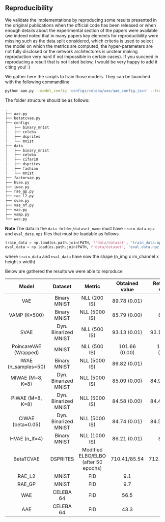 ## Reproducibility

We validate the implementations by reproducing some results presented in the original publications when the official code has been released or when enough details about the experimental section of the papers were available (we indeed noted that in many papers key elements for reproducibility were missing such as the data split considered, which criteria is used to select the model on which the metrics are computed, the hyper-parameters are not fully disclosed or the network architectures is unclear making reproduction very hard if not impossible in certain cases). If you succeed in reproducing a result that is not listed below, I would be very happy to add it citing you! :)

We gather here the scripts to train those models. They can be launched with the following commandline

```bash
python aae.py --model_config 'configs/celeba/aae/aae_config.json' --training_config 'configs/celeba/aae/base_training_config.json'
```

The folder structure should be as follows:
```bash
.
├── aae.py
├── betatcvae.py
├── configs
│   ├── binary_mnist
│   ├── celeba
│   ├── dsprites
│   └── mnist
├── data
│   ├── binary_mnist
│   ├── celeba
│   ├── cifar10
│   ├── dsprites
│   ├── fashion
│   └── mnist
├── factorvae.py
├── hvae.py
├── iwae.py
├── rae_gp.py
├── rae_l2.py
├── svae.py
├── vae_nf.py
├── vae.py
├── vamp.py
└── wae.py
```

**Note** The data in the `data folder/dataset_name` must have `train_data.npz` and `eval_data.npz` files that must be loadable as follows

```python
train_data = np.load(os.path.join(PATH, f'data/dataset', 'train_data.npz'))['data']
eval_data = np.load(os.path.join(PATH, f'data/dataset', 'eval_data.npz'))['data']
```
where `train_data` and `eval_data` have now the shape (n_img x im_channel x height x width)

Below are gathered the results we were able to reproduce

| Model | Dataset | Metric | Obtained value | Reference value| Reference (paper/code) | Trained model
|:---:|:---:|:---:|:---:|:---:|:---:|:---:|
| VAE | Binary MNIST | NLL (200 IS) | 89.78 (0.01) | 89.9 | [paper](https://arxiv.org/abs/1505.05770) | [link](https://huggingface.co/clementchadebec/reproduced_vae)
| VAMP (K=500) | Binary MNIST | NLL (5000 IS) | 85.79 (0.00) | 85.57 | [paper](https://arxiv.org/abs/1705.07120) | [link](https://huggingface.co/clementchadebec/reproduced_vamp)
| SVAE | Dyn. Binarized MNIST | NLL (500 IS) | 93.13 (0.01) | 93.16 (0.31) | [code](https://github.com/nicola-decao/s-vae-pytorch) | [link](https://huggingface.co/clementchadebec/reproduced_svae) |
PoincareVAE (Wrapped)| MNIST | NLL (500 IS) | 101.66 (0.00) | 101.47 (0.01) | [code](https://github.com/emilemathieu/pvae) | [link](https://huggingface.co/clementchadebec/reproduced_wrapped_poincare_vae)
| IWAE (n_samples=50) | Binary MNIST | NLL (5000 IS) | 86.82 (0.01) | 87.1 | [paper](https://arxiv.org/abs/1509.00519) | [link](https://huggingface.co/clementchadebec/reproduced_iwae)
| MIWAE (M=8, K=8) | Dyn. Binarized MNIST | NLL (5000 IS) | 85.09 (0.00) | 84.97 (0.10) | [paper](https://arxiv.org/abs/1802.04537) | [link](https://huggingface.co/clementchadebec/reproduced_miwae)
| PIWAE (M=8, K=8) | Dyn. Binarized MNIST | NLL (5000 IS) | 84.58 (0.00) | 84.46 (0.06) | [paper](https://arxiv.org/abs/1802.04537) | [link](https://huggingface.co/clementchadebec/reproduced_piwae)
| CIWAE (beta=0.05) | Dyn. Binarized MNIST | NLL (5000 IS) | 84.74 (0.01) | 84.57 (0.09) | [paper](https://arxiv.org/abs/1802.04537) | [link](https://huggingface.co/clementchadebec/reproduced_ciwae)
| HVAE (n_lf=4) | Binary MNIST | NLL (1000 IS) | 86.21 (0.01) | 86.40 | [paper](https://arxiv.org/abs/1410.6460) | [link](https://huggingface.co/clementchadebec/reproduced_hvae)
| BetaTCVAE | DSPRITES | Modified ELBO/ELBO (after 50 epochs) | 710.41/85.54 | 712.26/86.40 | [code](https://github.com/rtqichen/beta-tcvae) | [link](https://huggingface.co/clementchadebec/reproduced_beta_tc_vae)
| RAE_L2 | MNIST | FID | 9.1 | 9.9 | [code](https://github.com/ParthaEth/Regularized_autoencoders-RAE-) | [link](https://huggingface.co/clementchadebec/reproduced_rae_l2)
| RAE_GP | MNIST | FID | 9.7 | 9.4 | [code](https://github.com/ParthaEth/Regularized_autoencoders-RAE-)| [link](https://huggingface.co/clementchadebec/reproduced_rae_gp)
| WAE | CELEBA 64 | FID | 56.5 | 55 | [paper](https://arxiv.org/abs/1711.01558) | [link](https://huggingface.co/clementchadebec/reproduced_wae)
| AAE | CELEBA 64 | FID | 43.3 | 42 | [paper](https://arxiv.org/abs/1711.01558)| [link](https://huggingface.co/clementchadebec/reproduced_aae)

